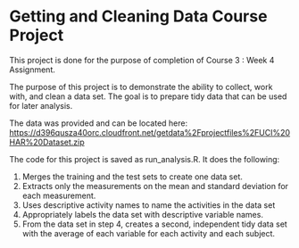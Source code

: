 # Getting and Cleaning Data Course Project

This project is done for the purpose of completion of Course 3 : Week 4 Assignment.

The purpose of this project is to demonstrate the ability to collect, work with, and clean a data set. 
The goal is to prepare tidy data that can be used for later analysis. 

The data was provided and can be located here:
https://d396qusza40orc.cloudfront.net/getdata%2Fprojectfiles%2FUCI%20HAR%20Dataset.zip


The code for this project is saved as run_analysis.R. It does the following:

1. Merges the training and the test sets to create one data set.
2. Extracts only the measurements on the mean and standard deviation for each measurement.
3. Uses descriptive activity names to name the activities in the data set
4. Appropriately labels the data set with descriptive variable names.
5. From the data set in step 4, creates a second, independent tidy data set with the average of each variable for each activity and each subject.
